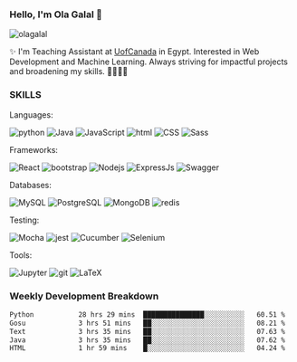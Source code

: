 ### Hello, I'm Ola Galal 👋

<!-- ![visitors](https://visitor-badge.glitch.me/badge?page_id=olagalal.olagalal) -->

<img src="https://komarev.com/ghpvc/?username=olagalal&label=Profile%20views&color=lightgrey&style=plastic" alt="olagalal" />

<p>✨ I'm Teaching Assistant at <a href="https://uofcanada.edu.eg/">UofCanada</a> in Egypt. Interested in Web Development and Machine Learning. Always striving for impactful projects and broadening my skills. 🚀👩🏻‍💻</p> 

<h3>SKILLS</h3>
Languages:
<p>
  <img alt="python" src="https://img.shields.io/badge/-Python-444444?style=flat-square&logo=python&logoColor=white" />
  <img alt="Java" src="https://img.shields.io/badge/-Java-444444?style=flat-square&logo=openjdk&logoColor=white" />  
  <img alt="JavaScript" src="https://img.shields.io/badge/-JavaScript-444444?style=flat-square&logo=JavaScript&logoColor=white" />
  <img alt="html" src="https://img.shields.io/badge/-HTML5-444444?style=flat-square&logo=html5&logoColor=white" />  
  <img alt="CSS" src="https://img.shields.io/badge/-CSS-444444?style=flat-square&logo=css3&logoColor=white" />
  <img alt="Sass" src="https://img.shields.io/badge/-Sass-444444?style=flat-square&logo=Sass&logoColor=white" /> 
</p>
Frameworks:
<p>
  <img alt="React" src="https://img.shields.io/badge/-React-444444?style=flat-square&logo=react&logoColor=white" />
  <img alt="bootstrap" src="https://img.shields.io/badge/-bootstrap-444444?style=flat-square&logo=Bootstrap&logoColor=white" />
  <img alt="Nodejs" src="https://img.shields.io/badge/-Nodejs-444444?style=flat-square&logo=Node.js&logoColor=white" />
  <img alt="ExpressJs" src="https://img.shields.io/badge/-Express-444444?style=flat-square&logo=Express&logoColor=white" />
  <img alt="Swagger" src="https://img.shields.io/badge/-Swagger-444444?style=flat-square&logo=Swagger&logoColor=white" />
</p>
Databases:
<p>
  <img alt="MySQL" src="https://img.shields.io/badge/-MySQL-444444?style=flat-square&logo=MySQL&logoColor=white" />
  <img alt="PostgreSQL" src="https://img.shields.io/badge/-PostgreSQL-444444?style=flat-square&logo=PostgreSQL&logoColor=white" /> 
  <img alt="MongoDB" src="https://img.shields.io/badge/-MongoDB-444444?style=flat-square&logo=mongodb&logoColor=white" />
  <img alt="redis" src="https://img.shields.io/badge/-redis-444444?style=flat-square&logo=redis&logoColor=white" />
</p>
Testing:
<p>
  <img alt="Mocha" src="https://img.shields.io/badge/-Mocha-444444?style=flat-square&logo=Mocha&logoColor=white" />
  <img alt="jest" src="https://img.shields.io/badge/-jest-444444?style=flat-square&logo=jest&logoColor=white" />
  <img alt="Cucumber" src="https://img.shields.io/badge/-Cucumber-444444?style=flat-square&logo=Cucumber&logoColor=white" />
  <img alt="Selenium" src="https://img.shields.io/badge/-Selenium-444444?style=flat-square&logo=Selenium&logoColor=white" />
</p>
Tools:
<p>
  <img alt="Jupyter" src="https://img.shields.io/badge/-Jupyter-444444?style=flat-square&logo=Jupyter&logoColor=white" />
  <img alt="git" src="https://img.shields.io/badge/-Git-444444?style=flat-square&logo=git&logoColor=white" />
  <img alt="LaTeX" src="https://img.shields.io/badge/-LaTeX-444444?style=flat-square&logo=LaTeX&logoColor=white" />  
</p>

<h3>Weekly Development Breakdown</h3>

<!--START_SECTION:waka-->

```txt
Python           28 hrs 29 mins  ███████████████░░░░░░░░░░   60.51 %
Gosu             3 hrs 51 mins   ██░░░░░░░░░░░░░░░░░░░░░░░   08.21 %
Text             3 hrs 35 mins   ██░░░░░░░░░░░░░░░░░░░░░░░   07.63 %
Java             3 hrs 35 mins   ██░░░░░░░░░░░░░░░░░░░░░░░   07.62 %
HTML             1 hr 59 mins    █░░░░░░░░░░░░░░░░░░░░░░░░   04.24 %
```

<!--END_SECTION:waka-->


